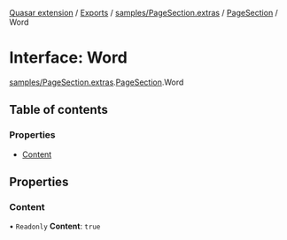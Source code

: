 [Quasar extension](../index.md) / [Exports](../modules.md) / [samples/PageSection.extras](../modules/samples_PageSection_extras.md) / [PageSection](../modules/samples_PageSection_extras.PageSection.md) / Word

# Interface: Word

[samples/PageSection.extras](../modules/samples_PageSection_extras.md).[PageSection](../modules/samples_PageSection_extras.PageSection.md).Word

## Table of contents

### Properties

- [Content](samples_PageSection_extras.PageSection.Word.md#content)

## Properties

### Content

• `Readonly` **Content**: ``true``
